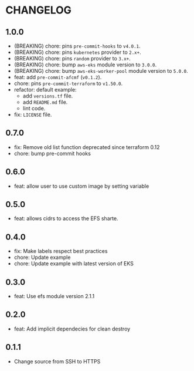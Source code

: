 # CHANGELOG

## 1.0.0

* (BREAKING) chore: pins `pre-commit-hooks` to `v4.0.1`.
* (BREAKING) chore: pins `kubernetes` provider to `2.x+`.
* (BREAKING) chore: pins `random` provider to `3.x+`.
* (BREAKING) chore: bump `aws-eks` module version to `3.0.0`.
* (BREAKING) chore: bump `aws-eks-worker-pool` module version to `5.0.0`.
* feat: add `pre-commit-afcmf` (`v0.1.2`).
* chore: pins `pre-commit-terraform` to `v1.50.0`.
* refactor: default example:
  * add `versions.tf` file.
  * add `README.md` file.
  * lint code.
* fix: `LICENSE` file.

## 0.7.0

* fix: Remove old list function deprecated since terraform 0.12
* chore: bump pre-commit hooks

## 0.6.0
* feat: allow user to use custom image by setting variable

## 0.5.0
* feat: allows cidrs to access the EFS sharte.

## 0.4.0

* fix: Make labels respect best practices
* chore: Update example
* chore: Update example with latest version of EKS

## 0.3.0
* feat: Use efs module version 2.1.1

## 0.2.0

* feat: Add implicit dependecies for clean destroy

## 0.1.1

* Change source from SSH to HTTPS
